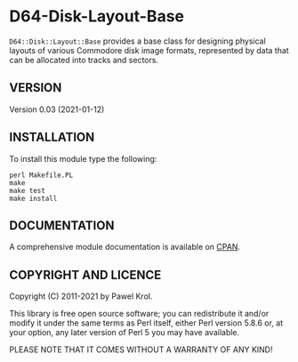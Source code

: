 D64-Disk-Layout-Base
====================

`D64::Disk::Layout::Base` provides a base class for designing physical layouts of various Commodore disk image formats, represented by data that can be allocated into tracks and sectors.

VERSION
-------

Version 0.03 (2021-01-12)

INSTALLATION
------------

To install this module type the following:

    perl Makefile.PL
    make
    make test
    make install

DOCUMENTATION
-------------

A comprehensive module documentation is available on [CPAN](https://metacpan.org/pod/D64::Disk::Layout::Base).

COPYRIGHT AND LICENCE
---------------------

Copyright (C) 2011-2021 by Pawel Krol.

This library is free open source software; you can redistribute it and/or modify it under the same terms as Perl itself, either Perl version 5.8.6 or, at your option, any later version of Perl 5 you may have available.

PLEASE NOTE THAT IT COMES WITHOUT A WARRANTY OF ANY KIND!
